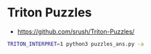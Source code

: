 # Triton Puzzles

- https://github.com/srush/Triton-Puzzles/

```bash
TRITON_INTERPRET=1 python3 puzzles_ans.py -a
```